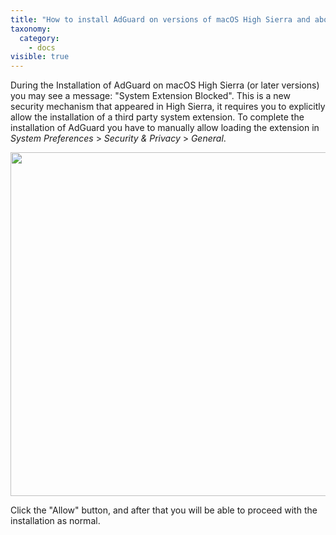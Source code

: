 ```yaml
---
title: "How to install AdGuard on versions of macOS High Sierra and above"
taxonomy:
  category:
    - docs
visible: true
---
```


During the Installation of AdGuard on macOS High Sierra (or later versions) you may see a message: "System Extension Blocked". This is a new security mechanism that appeared in High Sierra, it requires you to explicitly allow the installation of a third party system extension. To complete the installation of AdGuard you have to manually allow loading the extension in _System Preferences_ > _Security & Privacy_ > _General_.

<img src="https://cdn.adguard.com/public/Adguard/kb/PicturesEN/highsierra.png" width="550" />

Click the "Allow" button, and after that you will be able to proceed with the installation as normal.
